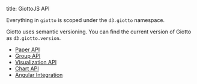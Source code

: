 title: GiottoJS API


Everything in ``giotto`` is scoped under the ``d3.giotto`` namespace.

Giotto uses semantic versioning.
You can find the current version of Giotto as ``d3.giotto.version``.

* [Paper API](/api/paper)
* [Group API](/api/group)
* [Visualization API](/api/visualization)
* [Chart API](/api/chart)
* [Angular Integration](/api/angular)